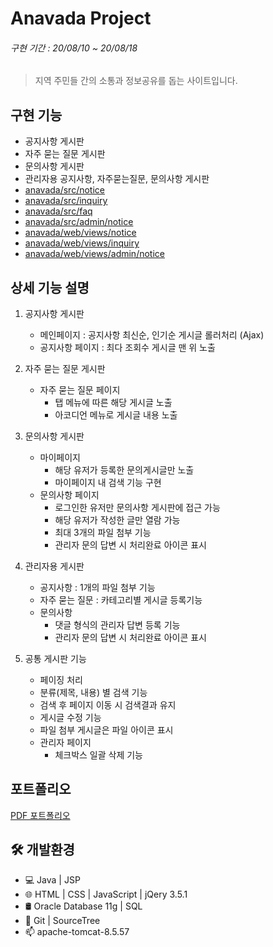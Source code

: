 
# Anavada Project

###### 구현 기간 : 20/08/10 ~ 20/08/18
> 지역 주민들 간의 소통과 정보공유를 돕는 사이트입니다.

## 구현 기능

+ 공지사항 게시판
+ 자주 묻는 질문 게시판
+ 문의사항 게시판
+ 관리자용 공지사항, 자주묻는질문, 문의사항 게시판
+ [anavada/src/notice](https://github.com/dydhslxl7/anavada/tree/main/src/notice)
+ [anavada/src/inquiry](https://github.com/dydhslxl7/anavada/tree/main/src/inquiry)
+ [anavada/src/faq](https://github.com/dydhslxl7/anavada/tree/main/src/faq)
+ [anavada/src/admin/notice](https://github.com/dydhslxl7/anavada/tree/main/src/admin/notice)
+ [anavada/web/views/notice](https://github.com/dydhslxl7/anavada/tree/main/web/views/notice)
+ [anavada/web/views/inquiry](https://github.com/dydhslxl7/anavada/tree/main/web/views/inquiry)
+ [anavada/web/views/admin/notice](https://github.com/dydhslxl7/anavada/tree/main/web/views/admin/notice)

## 상세 기능 설명

1. 공지사항 게시판
	+ 메인페이지 : 공지사항 최신순, 인기순 게시글 롤러처리 (Ajax)
	+ 공지사항 페이지 : 최다 조회수 게시글 맨 위 노출
    
2. 자주 묻는 질문 게시판
	+ 자주 묻는 질문 페이지
	  + 탭 메뉴에 따른 해당 게시글 노출
	  + 아코디언 메뉴로 게시글 내용 노출
  
3. 문의사항 게시판
	  + 마이페이지
	    + 해당 유저가 등록한 문의게시글만 노출
	    + 마이페이지 내 검색 기능 구현
	  + 문의사항 페이지
	    + 로그인한 유저만 문의사항 게시판에 접근 가능
	    + 해당 유저가 작성한 글만 열람 가능
	    + 최대 3개의 파일 첨부 기능
	    + 관리자 문의 답변 시 처리완료 아이콘 표시

4. 관리자용 게시판
	  + 공지사항 : 1개의 파일 첨부 기능
	  + 자주 묻는 질문 : 카테고리별 게시글 등록기능
	  + 문의사항
	    + 댓글 형식의 관리자 답변 등록 기능
	    + 관리자 문의 답변 시 처리완료 아이콘 표시

5. 공통 게시판 기능
	+ 페이징 처리
	+ 분류(제목, 내용) 별 검색 기능
	+ 검색 후 페이지 이동 시 검색결과 유지
	+ 게시글 수정 기능
	+ 파일 첨부 게시글은 파일 아이콘 표시
	+ 관리자 페이지
		+ 체크박스 일괄 삭제 기능
		
## 포트폴리오
[PDF 포트폴리오](https://drive.google.com/file/d/18TkvVzvGsQ9JerQOh7JYbcm6w7Tue6bF/view?usp=sharing)

## 🛠 개발환경
+ &#128187; Java | JSP
+ &#127760; HTML | CSS | JavaScript | jQery 3.5.1
+ 🛢 Oracle Database 11g | SQL
+ &#128295; Git | SourceTree
+ &#128235; apache-tomcat-8.5.57
